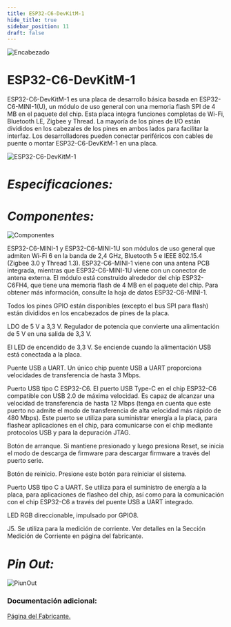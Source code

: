 ```yaml
---
title: ESP32-C6-DevKitM-1
hide_title: true
sidebar_position: 11
draft: false
---
```

![Encabezado](https://firebasestorage.googleapis.com/v0/b/modulo-b3e1a.appspot.com/o/General%2Fimagenes%2Flogo%20sena%202.png?alt=media&token=f8400ade-f50e-4175-8ff1-d69a8bc9a180&_gl=1*1b8f15f*_ga*MTE3MTQwMjUxOS4xNjk2MjYzMDI3*_ga_CW55HF8NVT*MTY5NjI3NDM1NS4yLjEuMTY5NjI3NTE4My4zMS4wLjA.)

# **ESP32-C6-DevKitM-1**

ESP32-C6-DevKitM-1 es una placa de desarrollo básica basada en ESP32-C6-MINI-1(U), un módulo de uso general con una memoria flash SPI de 4 MB en el paquete del chip. Esta placa integra funciones completas de Wi-Fi, Bluetooth LE, Zigbee y Thread.
La mayoría de los pines de I/O están divididos en los cabezales de los pines en ambos lados para facilitar la interfaz. Los desarrolladores pueden conectar periféricos con cables de puente o montar ESP32-C6-DevKitM-1 en una placa.

![ESP32-C6-DevKitM-1](https://firebasestorage.googleapis.com/v0/b/modulo-b3e1a.appspot.com/o/General%2Fimagenes%2FRepositorio%2FESP32-C6-DevKitM-1.png?alt=media&token=74d8a813-215d-4d08-a9b0-dcfd8568c0e9)

# ***Especificaciones:***

# ***Componentes:***

![Componentes](https://firebasestorage.googleapis.com/v0/b/modulo-b3e1a.appspot.com/o/General%2Fimagenes%2FRepositorio%2Fesp32-c6-devkitm-1-v1-annotated-photo.png?alt=media&token=599f8f23-e03a-4227-8f42-5f74de137c65)

ESP32-C6-MINI-1 y ESP32-C6-MINI-1U son módulos de uso general que admiten Wi-Fi 6 en la banda de 2,4 GHz, Bluetooth 5 e IEEE 802.15.4 (Zigbee 3.0 y Thread 1.3). ESP32-C6-MINI-1 viene con una antena PCB integrada, mientras que ESP32-C6-MINI-1U viene con un conector de antena externa. El módulo está construido alrededor del chip ESP32-C6FH4, que tiene una memoria flash de 4 MB en el paquete del chip. Para obtener más información, consulte la hoja de datos ESP32-C6-MINI-1.

Todos los pines GPIO están disponibles (excepto el bus SPI para flash) están divididos en los encabezados de pines de la placa.

LDO de 5 V a 3,3 V. Regulador de potencia que convierte una alimentación de 5 V en una salida de 3,3 V.

El LED de encendido de 3,3 V. Se enciende cuando la alimentación USB está conectada a la placa.

Puente USB a UART. Un único chip puente USB a UART proporciona velocidades de transferencia de hasta 3 Mbps.

Puerto USB tipo C ESP32-C6. El puerto USB Type-C en el chip ESP32-C6 compatible con USB 2.0 de máxima velocidad. Es capaz de alcanzar una velocidad de transferencia de hasta 12 Mbps (tenga en cuenta que este puerto no admite el modo de transferencia de alta velocidad más rápido de 480 Mbps). Este puerto se utiliza para suministrar energía a la placa, para flashear aplicaciones en el chip, para comunicarse con el chip mediante protocolos USB y para la depuración JTAG.

Botón de arranque. Si mantiene presionado y luego presiona Reset, se inicia el modo de descarga de firmware para descargar firmware a través del puerto serie.

Botón de reinicio. Presione este botón para reiniciar el sistema.

Puerto USB tipo C a UART. Se utiliza para el suministro de energía a la placa, para aplicaciones de flasheo del chip, así como para la comunicación con el chip ESP32-C6 a través del puente USB a UART integrado.

LED RGB direccionable, impulsado por GPIO8.

J5. Se utiliza para la medición de corriente. Ver detalles en la Sección Medición de Corriente en página del fabricante.


# ***Pin Out:***

![PiunOut](https://firebasestorage.googleapis.com/v0/b/modulo-b3e1a.appspot.com/o/General%2Fimagenes%2FRepositorio%2Fesp32-c6-devkitm-1-pin-layout.png?alt=media&token=bd5a8288-e6a6-4159-839e-88b72ef86a31)

### Documentación adicional:

[Página del Fabricante.](https://docs.espressif.com/projects/espressif-esp-dev-kits/en/latest/esp32c6/esp32-c6-devkitm-1/user_guide.html#related-documents)


